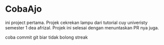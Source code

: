 # CobaAjo
ini project pertama. Projek cekrekan lampu dari tutorial cuy univeristy semester 1 dea afrizal. Projek ini selesai dengan menuntaskan PR nya juga.

coba commit git 
biar tidak bolong streak

